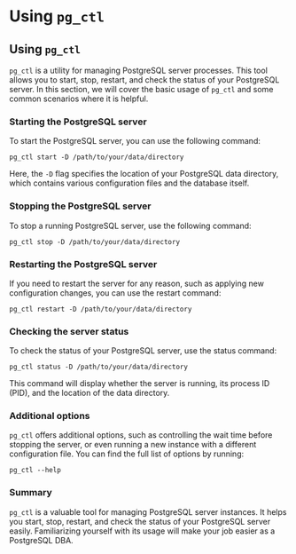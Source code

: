 # Using `pg_ctl`

## Using `pg_ctl`

`pg_ctl` is a utility for managing PostgreSQL server processes. This tool allows you to start, stop, restart, and check the status of your PostgreSQL server. In this section, we will cover the basic usage of `pg_ctl` and some common scenarios where it is helpful.

### Starting the PostgreSQL server

To start the PostgreSQL server, you can use the following command:

```
pg_ctl start -D /path/to/your/data/directory
```

Here, the `-D` flag specifies the location of your PostgreSQL data directory, which contains various configuration files and the database itself.

### Stopping the PostgreSQL server

To stop a running PostgreSQL server, use the following command:

```
pg_ctl stop -D /path/to/your/data/directory
```

### Restarting the PostgreSQL server

If you need to restart the server for any reason, such as applying new configuration changes, you can use the restart command:

```
pg_ctl restart -D /path/to/your/data/directory
```

### Checking the server status

To check the status of your PostgreSQL server, use the status command:

```
pg_ctl status -D /path/to/your/data/directory
```

This command will display whether the server is running, its process ID (PID), and the location of the data directory.

### Additional options

`pg_ctl` offers additional options, such as controlling the wait time before stopping the server, or even running a new instance with a different configuration file. You can find the full list of options by running:

```
pg_ctl --help
```

### Summary

`pg_ctl` is a valuable tool for managing PostgreSQL server instances. It helps you start, stop, restart, and check the status of your PostgreSQL server easily. Familiarizing yourself with its usage will make your job easier as a PostgreSQL DBA.